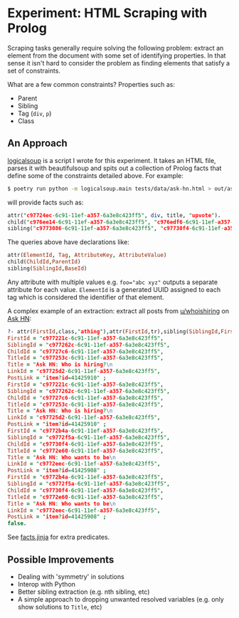 # Experiment: HTML Scraping with Prolog

Scraping tasks generally require solving the following problem: extract an element from the document with some set of identifying properties.
In that sense it isn't hard to consider the problem as finding elements that satisfy a set of constraints.

What are a few common constraints? Properties such as:

- Parent
- Sibling
- Tag (`div`, `p`)
- Class

## An Approach

[logicalsoup](https://github.com/capricorn/logicalsoup) is a script I wrote for this experiment. It takes an HTML file, parses it with beautifulsoup and
spits out a collection of Prolog facts that define some of the constraints detailed above. For example:

```bash
$ poetry run python -m logicalsoup.main tests/data/ask-hn.html > out/askhn.pl
```

will provide facts such as:

```prolog
attr("c97724ec-6c91-11ef-a357-6a3e8c423ff5", div, title, "upvote").
child("c976ee14-6c91-11ef-a357-6a3e8c423ff5", "c976edf6-6c91-11ef-a357-6a3e8c423ff5").
sibling("c9773086-6c91-11ef-a357-6a3e8c423ff5", "c97730f4-6c91-11ef-a357-6a3e8c423ff5").
```

The queries above have declarations like:

```prolog
attr(ElementId, Tag, AttributeKey, AttributeValue)
child(ChildId,ParentId)
sibling(SiblingId,BaseId)
```

Any attribute with multiple values e.g. `foo="abc xyz"` outputs a separate attribute for each value.
`ElementId` is a generated UUID assigned to each tag which is considered the identifier of that element.

A complex example of an extraction: extract all posts from [u/whoishiring](https://news.ycombinator.com/user?id=whoishiring) on [Ask HN](https://news.ycombinator.com/ask):

```prolog
?- attr(FirstId,class,"athing"),attr(FirstId,tr),sibling(SiblingId,FirstId),descendant(ChildId,SiblingId),attr(ChildId,a,class,"hnuser"),attr(ChildId,text("whoishiring")),descendant(TitleId,FirstId),attr(TitleId,class,"title"),attr(TitleId,text(Title)),descendant(LinkId,TitleId),attr(LinkId,a,href,PostLink).
FirstId = "c977221c-6c91-11ef-a357-6a3e8c423ff5",
SiblingId = "c977262c-6c91-11ef-a357-6a3e8c423ff5",
ChildId = "c97727c6-6c91-11ef-a357-6a3e8c423ff5",
TitleId = "c977253c-6c91-11ef-a357-6a3e8c423ff5",
Title = "Ask HN: Who is hiring?\n                                        (September 2024)",
LinkId = "c97725d2-6c91-11ef-a357-6a3e8c423ff5",
PostLink = "item?id=41425910" ;
FirstId = "c977221c-6c91-11ef-a357-6a3e8c423ff5",
SiblingId = "c977262c-6c91-11ef-a357-6a3e8c423ff5",
ChildId = "c97727c6-6c91-11ef-a357-6a3e8c423ff5",
TitleId = "c977253c-6c91-11ef-a357-6a3e8c423ff5",
Title = "Ask HN: Who is hiring?\n                                        (September 2024)",
LinkId = "c97725d2-6c91-11ef-a357-6a3e8c423ff5",
PostLink = "item?id=41425910" ;
FirstId = "c9772b4a-6c91-11ef-a357-6a3e8c423ff5",
SiblingId = "c9772f5a-6c91-11ef-a357-6a3e8c423ff5",
ChildId = "c97730f4-6c91-11ef-a357-6a3e8c423ff5",
TitleId = "c9772e60-6c91-11ef-a357-6a3e8c423ff5",
Title = "Ask HN: Who wants to be\n                                        hired? (September 2024)",
LinkId = "c9772eec-6c91-11ef-a357-6a3e8c423ff5",
PostLink = "item?id=41425908" ;
FirstId = "c9772b4a-6c91-11ef-a357-6a3e8c423ff5",
SiblingId = "c9772f5a-6c91-11ef-a357-6a3e8c423ff5",
ChildId = "c97730f4-6c91-11ef-a357-6a3e8c423ff5",
TitleId = "c9772e60-6c91-11ef-a357-6a3e8c423ff5",
Title = "Ask HN: Who wants to be\n                                        hired? (September 2024)",
LinkId = "c9772eec-6c91-11ef-a357-6a3e8c423ff5",
PostLink = "item?id=41425908" ;
false.
```

See [facts.jinja](https://github.com/capricorn/logicalsoup/blob/master/facts.jinja) for extra predicates. 


## Possible Improvements

- Dealing with 'symmetry' in solutions
- Interop with Python
- Better sibling extraction (e.g. nth sibling, etc)
- A simple approach to dropping unwanted resolved variables (e.g. only show solutions to `Title`, etc)